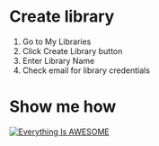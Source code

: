 # Create library


1. Go to My Libraries 
2. Click Create Library button
3. Enter Library Name
4. Check email for library credentials

# Show me how
[![Everything Is AWESOME](http://i.imgur.com/Ot5DWAW.png)](https://youtu.be/StTqXEQ2l-Y?t=35s "Everything Is AWESOME")


